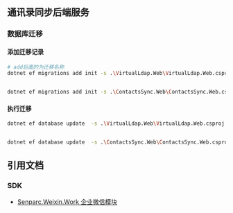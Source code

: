 ## 通讯录同步后端服务
                              
### 数据库迁移
#### 添加迁移记录
``` bash
# add后面的为迁移名称
dotnet ef migrations add init -s .\VirtualLdap.Web\VirtualLdap.Web.csproj -p .\VirtualLdap.EntityFrameworkCore\VirtualLdap.EntityFrameworkCore.csproj


dotnet ef migrations add init -s .\ContactsSync.Web\ContactsSync.Web.csproj -p .\ContactsSync.EntityFrameworkCore\ContactsSync.EntityFrameworkCore.csproj

```

#### 执行迁移
``` bash
dotnet ef database update  -s .\VirtualLdap.Web\VirtualLdap.Web.csproj -p .\VirtualLdap.EntityFrameworkCore\VirtualLdap.EntityFrameworkCore.csproj


dotnet ef database update  -s .\ContactsSync.Web\ContactsSync.Web.csproj -p .\ContactsSync.EntityFrameworkCore\ContactsSync.EntityFrameworkCore.csproj
```

## 引用文档
### SDK
- [Senparc.Weixin.Work 企业微信模块](https://sdk.weixin.senparc.com/Docs/Work/)

